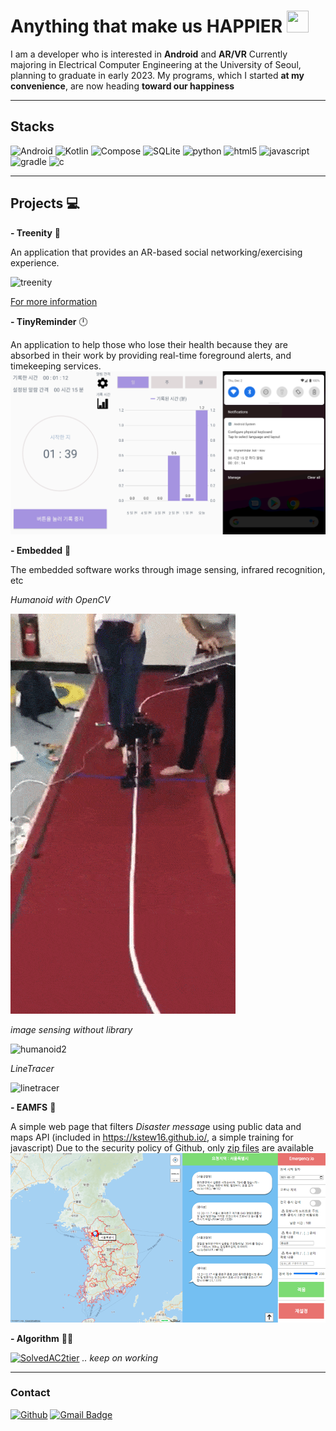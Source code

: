 
# Anything that make us HAPPIER <img src="https://thumbs.gfycat.com/HiddenSickClingfish-size_restricted.gif" width="35px" height="35x">

I am a developer who is interested in **Android** and **AR/VR**
Currently majoring in Electrical Computer Engineering at the University of Seoul, planning to graduate in early 2023.
My programs, which I started **at my convenience**, are now heading **toward our happiness**

***

## Stacks

![Android](https://img.shields.io/badge/Android-3DDC84?flat&logo=android&logoColor=white)
![Kotlin](https://img.shields.io/badge/Kotlin-7F52FF?flat&logo=kotlin&logoColor=white)
![Compose](https://img.shields.io/badge/compose-4285F4?flat&logo=jetpack&compose&logoColor=white)
![SQLite](https://img.shields.io/badge/sqLite-003B57?flat&logo=sqLite&logoColor=white)
![python](https://img.shields.io/badge/python-3776AB?flat&logo=python&logoColor=white)
![html5](https://img.shields.io/badge/html5-E34F26?flat&logo=html5&logoColor=white)
![javascript](https://img.shields.io/badge/javavscript-F7DF1E?flat&logo=javascript&logoColor=white)
![gradle](https://img.shields.io/badge/gradle-02303A?flat&logo=gradle&logoColor=white)
![c](https://img.shields.io/badge/C-A8B9CC?flat&logo=C&logoColor=white)

***

## Projects 💻

**- Treenity** 🌲

An application that provides an AR-based social networking/exercising experience.

![treenity](/images/combined_treenity.gif)

[For more information](https://github.com/Setana-GDSCUOS/treenity-android)

**- TinyReminder** 🕛

An application to help those who lose their health because they are absorbed in their work by providing real-time foreground alerts, and timekeeping services.
![tinryreminder](/images/tiny_reminder.png)

**- Embedded** 🦾

The embedded software works through image sensing, infrared recognition, etc

*Humanoid with OpenCV*

![humanoid](/images/humanoid.gif)

*image sensing without library*

![humanoid2](/images/humanoid2.gif)

*LineTracer*

![linetracer](/images/linetracer.gif)

**- EAMFS** 🔔

A simple web page that filters *Disaster messag*e using public data and maps API
(included in <https://kstew16.github.io/>, a simple training for javascript)
Due to the security policy of Github, only [zip files]("https://kstew16.github.io/EAMFS/EAMFS.zip") are available
![eamfs](/images/eamfs.png)

**- Algorithm** 👨‍💻&nbsp;

[![SolvedAC2tier](http://mazassumnida.wtf/api/v2/generate_badge?boj=yeonunu)](https://solved.ac/yeonunu)
*.. keep on working*
***

### Contact

[![Github](https://img.shields.io/badge/GitHub-100000?style=for-the-badge&logo=github&logoColor=white)](https://github.com/kstew16)
[![Gmail Badge](https://img.shields.io/badge/Gmail-D14836?style=flat&logo=Gmail&logoColor=white)](mailto:kstew9916@gmail.com)
